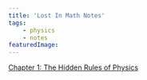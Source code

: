 ```yaml
---
title: 'Lost In Math Notes' 
tags:
    - physics
    - notes
featuredImage:
---
```


<p><a href="https://www.synthsforcompilers.dev/physics/2020/july/hidden-rules-physics/">Chapter 1: The Hidden Rules of Physics</a></p>
